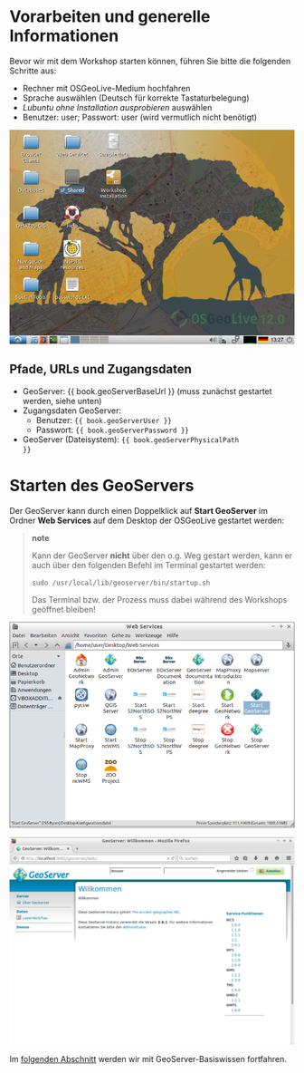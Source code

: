 # Vorarbeiten und generelle Informationen

Bevor wir mit dem Workshop starten können, führen Sie bitte die folgenden Schritte
aus:

* Rechner mit OSGeoLive-Medium hochfahren
* Sprache auswählen (Deutsch für korrekte Tastaturbelegung)
* *Lubuntu ohne Installation ausprobieren* auswählen
* Benutzer: user; Passwort: user (wird vermutlich nicht benötigt)

![Die Startansicht der OSGeo Live {{ book.osGeoLiveVersion }} auf Ihrem Rechner.](../assets/startview.png)

## Pfade, URLs und Zugangsdaten

* GeoServer: {{ book.geoServerBaseUrl }} (muss zunächst gestartet werden, siehe unten)
* Zugangsdaten GeoServer:
  * Benutzer: <code>{{ book.geoServerUser }}</code>
  * Passwort: <code>{{ book.geoServerPassword }}</code>
* GeoServer (Dateisystem): <code>{{ book.geoServerPhysicalPath }}</code>

# Starten des GeoServers

Der GeoServer kann durch einen Doppelklick auf **Start GeoServer** im Ordner
**Web Services** auf dem Desktop der OSGeoLive gestartet werden:

> **note**
>
> Kann der GeoServer **nicht** über den o.g. Weg gestart werden, kann er auch
> über den folgenden Befehl im Terminal gestartet werden:
> ```
> sudo /usr/local/lib/geoserver/bin/startup.sh
> ```
> Das Terminal bzw. der Prozess muss dabei während des Workshops geöffnet bleiben!

![GeoServer starten.](../assets/start_geoserver.png)

![GeoServer-Weboberfläche nach erfolgreichem Start](../assets/geoserver_gui.png)

Im [folgenden Abschnitt](../basics/README.md) werden wir mit GeoServer-Basiswissen fortfahren.
